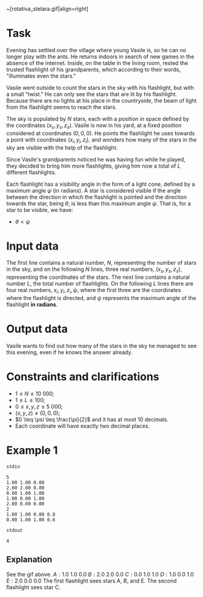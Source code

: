 
~[rotativa_stelara.gif|align=right]

# Task

Evening has settled over the village where young Vasile is, so he can no longer play with the ants. He returns indoors in search of new games in the absence of the internet. Inside, on the table in the living room, rested the trusted flashlight of his grandparents, which according to their words, "illuminates even the stars."

Vasile went outside to count the stars in the sky with his flashlight, but with a small "twist." He can only see the stars that are lit by his flashlight. Because there are no lights at his place in the countryside, the beam of light from the flashlight seems to reach the stars.

The sky is populated by $N$ stars, each with a position in space defined by the coordinates $(x_{s}, y_{s}, z_{s})$. Vasile is now in his yard, at a fixed position considered at coordinates $(0, 0, 0)$. He points the flashlight he uses towards a point with coordinates $(x_i, y_i, z_i)$, and wonders how many of the stars in the sky are visible with the help of the flashlight.

Since Vasile's grandparents noticed he was having fun while he played, they decided to bring him more flashlights, giving him now a total of $L$ different flashlights.

Each flashlight has a visibility angle in the form of a light cone, defined by a maximum angle $\psi$ (in radians). A star is considered visible if the angle between the direction in which the flashlight is pointed and the direction towards the star, being $\theta$, is less than this maximum angle $\psi$. That is, for a star to be visible, we have:

* $\theta < \psi$

# Input data

The first line contains a natural number, $N$, representing the number of stars in the sky, and on the following $N$ lines, three real numbers, $(x_{s}, y_{s}, z_{s})$, representing the coordinates of the stars. The next line contains a natural number $L$, the total number of flashlights. On the following $L$ lines there are four real numbers, $x_i, y_i, z_i, \psi$, where the first three are the coordinates where the flashlight is directed, and $\psi$ represents the maximum angle of the flashlight **in radians**.

# Output data

Vasile wants to find out how many of the stars in the sky he managed to see this evening, even if he knows the answer already.

# Constraints and clarifications

* $1 \leq N \leq 10 \ 000$;
* $1 \leq L \leq 100$;
* $0 \leq x, y, z \leq 5 \ 000$;
* $(x, y, z) \neq (0, 0, 0)$;
* $0 \leq \psi \leq \frac{\pi}{2}$ and it has at most 10 decimals.
* Each coordinate will have exactly two decimal places.

# Example 1

`stdin`
```
5
1.00 1.00 0.00
2.00 2.00 0.00
0.00 1.00 1.00
1.00 0.00 1.00
2.00 0.00 0.00
2
1.00 1.00 0.00 0.8
0.00 1.00 1.00 0.6
```

`stdout`
```
4
```

## Explanation

See the gif above.
$A: 1.0 \text{ } 1.0 \text{ } 0.0$
$B: 2.0 \text{ }2.0\text{ } 0.0$
$C: 0.0 \text{ }1.0\text{ } 1.0$
$D: 1.0 \text{ }0.0\text{ } 1.0$
$E: 2.0 \text{ }0.0\text{ } 0.0$
The first flashlight sees stars A, B, and E. The second flashlight sees star C.
```
